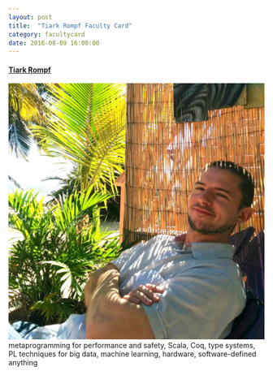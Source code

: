 ```yaml
---
layout: post
title:  "Tiark Rompf Faculty Card"
category: facultycard
date: 2016-08-09 16:00:00
---
```


#### [Tiark Rompf](https://tiarkrompf.github.io/) ####

![Tiark Rompf](assets/tiark.jpg)
metaprogramming for performance and safety, 
Scala, Coq,
type systems,
PL techniques for big data,
machine learning, hardware,
software-defined anything

